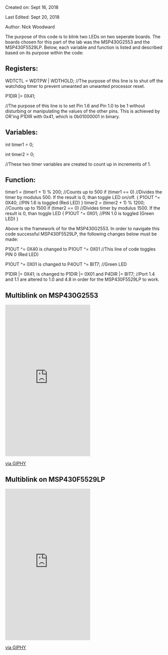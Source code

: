 

Created on: Sept 16, 2018

Last Edited: Sept 20, 2018

Author: Nick Woodward

The purpose of this code is to blink two LEDs on two seperate boards. The boards chosen for this part of the lab was the MSP430G2553 and the MSP430F5529LP. Below, each variable and function is listed and described based on its purpose within the code:

## Registers:

WDTCTL = WDTPW | WDTHOLD;
//The purpose of this line is to shut off the watchdog timer to prevent unwanted an unwanted processor reset.

P1DIR |= 0X41; 

//The purpose of this line is to set Pin 1.6 and Pin 1.0 to be 1 without disturbing or manipulating the values of the other pins. This is achieved by OR'ing P1DIR with 0x41, which is 0b01000001 in binary. 


## Variables: 

int timer1 = 0;

int timer2 = 0;

//These two timer variables are created to count up in increments of 1.

## Function:

timer1 = (timer1 + 1) % 200; //Counts up to 500
        if (timer1 == 0) //Divides the timer by modulus 500. If the result is 0, than toggle LED on/off. 
        {
            P1OUT ^= 0X40; //PIN 1.6 is toggled (Red LED)
        }
timer2 = (timer2 + 1) % 1200; //Counts up to 1500
        if (timer2 == 0) //Divides timer by modulus 1500. If the result is 0, than toggle LED
                {
                    P1OUT ^= 0X01;  //PIN 1.0 is toggled (Green LED)
                }

Above is the framework of for the MSP430G2553. In order to navigate this code successful MSP430F5529LP, the following changes below must be made:

  P1OUT ^= 0X40 is changed to  P1OUT ^= 0X01 //This line of code toggles PIN 0 (Red LED)
  
  P1OUT ^= 0X01 is changed to P4OUT ^= BIT7; //Green LED
  
  P1DIR |= 0X41; is changed to P1DIR |= 0X01 and P4DIR |= BIT7;    //Port 1.4 and 1.1 are altered to 1.0 and 4.8 in order for the MSP430F5529LP to work.
                            
                               
  ## Multiblink on MSP430G2553
  
  <iframe src="https://giphy.com/embed/wZCZQX8a9lBWJp63sP" width="270" height="480" frameBorder="0" class="giphy-embed" allowFullScreen></iframe><p><a href="https://giphy.com/gifs/wZCZQX8a9lBWJp63sP">via GIPHY</a></p>
  
  ## Multiblink on MSP430F5529LP
  
  <iframe src="https://giphy.com/embed/x49KAJ4CqSOopOSf8t" width="270" height="480" frameBorder="0" class="giphy-embed" allowFullScreen></iframe><p><a href="https://giphy.com/gifs/x49KAJ4CqSOopOSf8t">via GIPHY</a></p>
  
  
